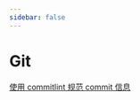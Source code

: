 ```yaml
---
sidebar: false
---
```


# Git

[使用 commitlint 规范 commit 信息](./使用%20commitlint%20规范%20commit%20信息/use_commitlint.md)